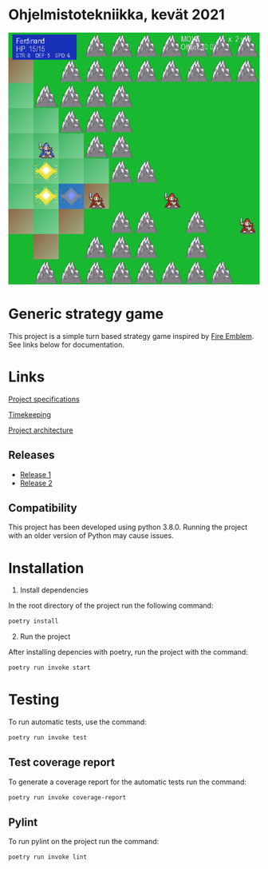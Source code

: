 # Ohjelmistotekniikka, kevät 2021

![](https://github.com/RadicalOyster/ot-harjoitustyo/blob/master/images/interface_2.png)

# Generic strategy game
This project is a simple turn based strategy game inspired by [Fire Emblem](https://en.wikipedia.org/wiki/Fire_Emblem:_Shadow_Dragon_and_the_Blade_of_Light). See links below for documentation.

# Links

[Project specifications](https://github.com/RadicalOyster/ot-harjoitustyo/blob/master/documentation/project%20specifications.mkd)

[Timekeeping](https://github.com/RadicalOyster/ot-harjoitustyo/blob/master/documentation/time%20spent.mkd)

[Project architecture](https://github.com/RadicalOyster/ot-harjoitustyo/blob/master/documentation/arkkitehtuuri.md)

## Releases
* [Release 1](https://github.com/RadicalOyster/ot-harjoitustyo/releases/tag/viikko5)
* [Release 2](https://github.com/RadicalOyster/ot-harjoitustyo/releases/tag/viikko6)

## Compatibility

This project has been developed using python 3.8.0. Running the project with an older version of Python may cause issues.

# Installation

1. Install dependencies

In the root directory of the project run the following command:

```bash
poetry install
```

2. Run the project

After installing depencies with poetry, run the project with the command:

```bash
poetry run invoke start
```

# Testing

To run automatic tests, use the command:

```bash
poetry run invoke test
```

## Test coverage report

To generate a coverage report for the automatic tests run the command:

```bash
poetry run invoke coverage-report
```

## Pylint

To run pylint on the project run the command:

```bash
poetry run invoke lint
```